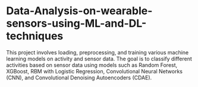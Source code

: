 # Data-Analysis-on-wearable-sensors-using-ML-and-DL-techniques
This project involves loading, preprocessing, and training various machine learning models on activity and sensor data. The goal is to classify different activities based on sensor data using models such as Random Forest, XGBoost, RBM with Logistic Regression, Convolutional Neural Networks (CNN), and Convolutional Denoising Autoencoders (CDAE).
